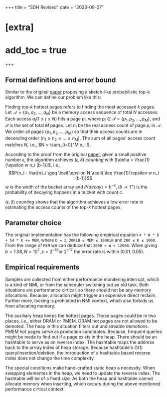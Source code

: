 +++
title = "SDH Revised"
date = "2023-09-07"
# [extra]
# add_toc = true
+++

## Formal definitions and error bound
Similar to the original [paper](https://www.usenix.org/conference/atc18/presentation/gong)
proposing a sketch-like probabilistic top-k algorithm.
We can define our problem like this:

Finding top-$k$ hottest pages refers to finding the most accessed $k$ pages.
Let $\mathscr{A} = \lbrace a_1, a_2, ..., a_N \rbrace$
be a memory access sequence of total $N$ accesses.
Each access $a_j (1 \leq j \leq N)$ hits a page $p_i$,
where $p_i \in \mathscr{P} = \lbrace p_1, p_2, ..., p_M \rbrace$,
and $\mathscr{P}$ is the set of total $M$ pages.
Let $n_i$ be the real access count of page $p_i$ in $\mathscr{A}$.
We order all pages $(p_1, p_2, ..., p_M)$ so that their
access counts are in decending order $(n_1 \geq n_2 \geq ... \geq n_M)$.
The sum of all pages' access count matches $N$, i.e., $N = \sum_{i=0}^M n_i $.

According to the proof from the original [paper](https://www.usenix.org/conference/atc18/presentation/gong),
given a small positive number $\epsilon$, the algorithm achieves
$(\epsilon,\delta) \  counting$ with $\delta = \frac{1}{\epsilon w n_i (b-1)}$, i.e.,
$$P(n_i - \hat{n}_i \geq \lceil \epsilon N \rceil) \leq \frac{1}{\epsilon w n_i (b-1)}$$
$w$ is the width of the bucket array and $P(decay) = b^{-c}, (b \to 1^+)$
is the probability of decaying happens in a bucket with count $c$.


$(\epsilon,\delta) \  counting$ shows that the algorithm achieves a low error rate in estimating the access counts
of the top-$k$ hottest pages.

## Parameter choice
The original implementation has the following empirical equation `4 * W * D + 54 * K <= MEM`,
where `D = 2`, `20KiB ≤ MEM ≤ 100KiB` and `200 ≤ K ≤ 1000`.
From the range of `MEM` we can deduce that `2000 < W < 12000`. 
When giving $b = 1.08, N = 10^7, ε = 2^{-16} \text{or } 2^{-17}$ the error rate is within $(0.01, 0.05)$.

## Empirical requirements 
Samples are collected from either performance monitering interrupt, which is
a kind of NMI, or from the scheduler switching out an old task.
Both situations are performance cirtical, so there should not be any memory
allocations. Because, allocation might trigger an expensive direct reclaim.
Further more, locking is prohibited in NMI context, which also forbids us
from allocating memory.

The auxiliary heap keeps the hottest pages. Those pages could be in two
places, i.e., either DRAM or PMEM. DRAM hot pages are not allowed to be
demoted. The heap in this situation filters out undisireable demotions.
PMEM hot pages serve as promotion candidates.
Because, frequent queries might be made to find out if a page exists in the
heap. There should be an hashtable to serve as an reverse index.
The hashtable maps the address back to the arrray index of heap storage.
Because hashtable's O(1) query/insertion/deletion, the introduction of a
hashtable based reverse index does not change the time complexity.

The special conditions make hand-crafted static heap a necessity.
When swapping elementes in the heap, we need to update the reverse index.
The hashtable will be of a fixed size. As both the heap and hashtable cannot
allocate memory when inserting, which occurs during the above mentioned
performance cirtical context.

